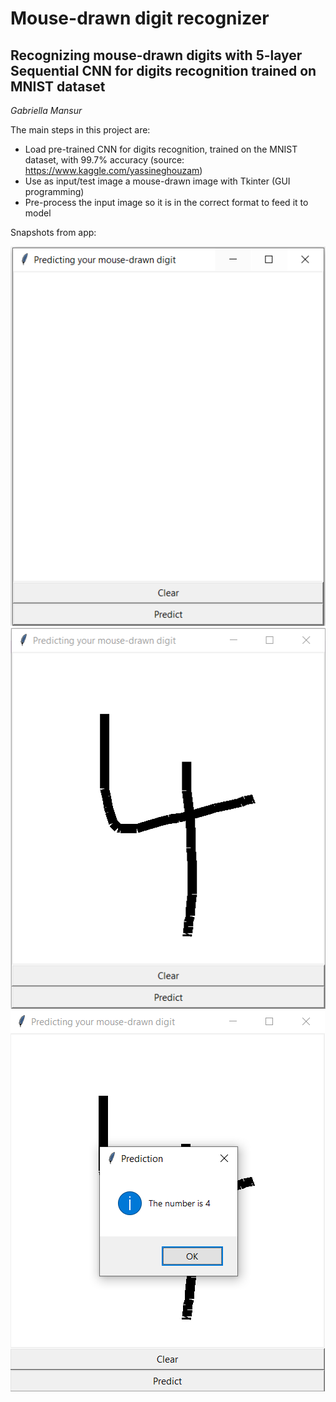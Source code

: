 # Mouse-drawn digit recognizer
## Recognizing mouse-drawn digits with 5-layer Sequential CNN for digits recognition trained on MNIST dataset
_Gabriella Mansur_

The main steps in this project are:
* Load pre-trained CNN for digits recognition, trained on the MNIST dataset, with 99.7% accuracy (source: https://www.kaggle.com/yassineghouzam)
* Use as input/test image a mouse-drawn image with Tkinter (GUI programming)
* Pre-process the input image so it is in the correct format to feed it to model

Snapshots from app: 

![initial](assets/canvas.PNG)
![initial](assets/canvas_filled.PNG)
![initial](assets/prediction.PNG)
